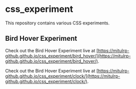 # css_experiment

This repository contains various CSS experiments.

## Bird Hover Experiment

Check out the Bird Hover Experiment live at [https://mitulrp-github.github.io/css_experiment/bird_hover/](https://mitulrp-github.github.io/css_experiment/bird_hover/).


Check out the Bird Hover Experiment live at [https://mitulrp-github.github.io/css_experiment/clock/](https://mitulrp-github.github.io/css_experiment/clock/).
